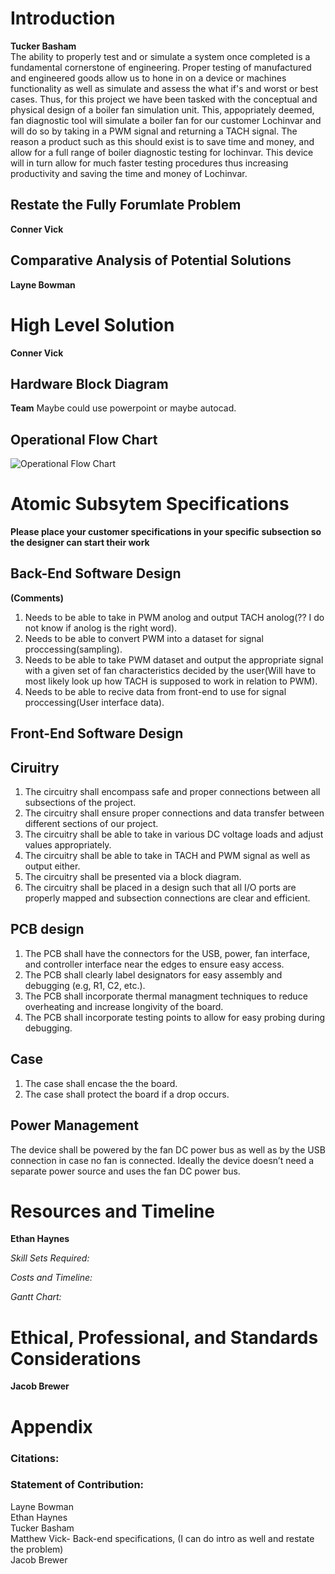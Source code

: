 # Introduction  

**Tucker Basham**  
The ability to properly test and or simulate a system once completed is a fundamental cornerstone of engineering. Proper testing of manufactured and engineered goods allow us to hone in on a device or machines functionality as well as simulate and assess the what if's and worst or best cases. Thus, for this project we have been tasked with the conceptual and physical design of a boiler fan simulation unit. This, appopriately deemed, fan diagnostic tool will simulate a boiler fan for our customer Lochinvar and will do so by taking in a PWM signal and returning a TACH signal. The reason a product such as this should exist is to save time and money, and allow for a full range of boiler diagnostic testing for lochinvar. This device will in turn allow for much faster testing procedures thus increasing productivity and saving the time and money of Lochinvar.

## Restate the Fully Forumlate Problem

**Conner Vick**  

## Comparative Analysis of Potential Solutions

**Layne Bowman**

# High Level Solution

**Conner Vick**  

## Hardware Block Diagram

**Team** Maybe could use powerpoint or maybe autocad.  

## Operational Flow Chart

![Operational Flow Chart](https://github.com/user-attachments/assets/52b749fb-b345-4b3a-8c1d-126e047e38a1)


# Atomic Subsytem Specifications

**Please place your customer specifications in your specific subsection so the designer can start their work**

## Back-End Software Design
**(Comments)**

1) Needs to be able to take in PWM anolog and output TACH anolog(?? I do not know if anolog is the right word).  
2) Needs to be able to convert PWM into a dataset for signal proccessing(sampling).  
3) Needs to be able to take PWM dataset and output the appropriate signal with a given set of fan characteristics decided by the user(Will have to most likely look up how TACH is supposed to work in relation to PWM).  
4) Needs to be able to recive data from front-end to use for signal proccessing(User interface data).  

## Front-End Software Design

## Ciruitry   
1. The circuitry shall encompass safe and proper connections between all subsections of the project.
2. The circuitry shall ensure proper connections and data transfer between different sections of our project.
3. The circuitry shall be able to take in various DC voltage loads and adjust values appropriately.
4. The circuitry shall be able to take in TACH and PWM signal as well as output either.
5. The circuitry shall be presented via a block diagram.
6. The circuitry shall be placed in a design such that all I/O ports are properly mapped and subsection connections are clear and efficient.

## PCB design

1. The PCB shall have the connectors for the USB, power, fan interface, and controller interface near the edges to ensure easy access.
2. The PCB shall clearly label designators for easy assembly and debugging (e.g, R1, C2, etc.).
3. The PCB shall incorporate thermal managment techniques to reduce overheating and increase longivity of the board.
4. The PCB shall incorporate testing points to allow for easy probing during debugging.  

## Case  
1. The case shall encase the the board.
2. The case shall protect the board if a drop occurs.

   
## Power Management
The device shall be powered by the fan DC power bus as well as by the USB connection in case no fan is connected. Ideally the device doesn’t need a separate power source and uses the fan DC power bus.

# Resources and Timeline

**Ethan Haynes**

*Skill Sets Required:*    

*Costs and Timeline:*  
  
*Gantt Chart:*  



# Ethical, Professional, and Standards Considerations

**Jacob Brewer**

# Appendix
### Citations:   


### Statement of Contribution:  
Layne Bowman  
Ethan Haynes  
Tucker Basham  
Matthew Vick- Back-end specifications, (I can do intro as well and restate the problem)  
Jacob Brewer  







